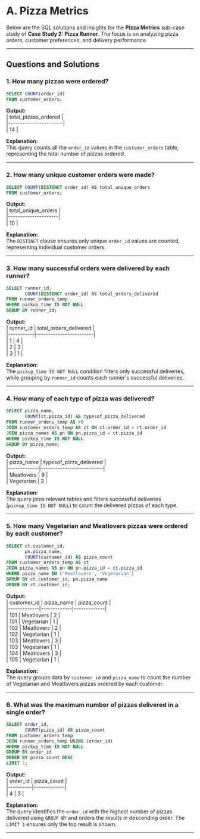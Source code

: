 # A. Pizza Metrics

Below are the SQL solutions and insights for the **Pizza Metrics** sub-case study of **Case Study 2: Pizza Runner**. The focus is on analyzing pizza orders, customer preferences, and delivery performance.

---

## Questions and Solutions

### 1. How many pizzas were ordered?
```sql
SELECT COUNT(order_id) 
FROM customer_orders;
```
**Output:**  
| total_pizzas_ordered |  
|-----------------------|  
| 14                    |  

**Explanation:**  
This query counts all the `order_id` values in the `customer_orders` table, representing the total number of pizzas ordered.

---

### 2. How many unique customer orders were made?
```sql
SELECT COUNT(DISTINCT order_id) AS total_unique_orders 
FROM customer_orders;
```
**Output:**  
| total_unique_orders |  
|---------------------|  
| 10                  |  

**Explanation:**  
The `DISTINCT` clause ensures only unique `order_id` values are counted, representing individual customer orders.

---

### 3. How many successful orders were delivered by each runner?
```sql
SELECT runner_id, 
       COUNT(DISTINCT order_id) AS total_orders_delivered 
FROM runner_orders_temp 
WHERE pickup_time IS NOT NULL 
GROUP BY runner_id;
```
**Output:**  
| runner_id | total_orders_delivered |  
|-----------|------------------------|  
| 1         | 4                      |  
| 2         | 3                      |  
| 3         | 1                      |  

**Explanation:**  
The `pickup_time IS NOT NULL` condition filters only successful deliveries, while grouping by `runner_id` counts each runner's successful deliveries.

---

### 4. How many of each type of pizza was delivered?
```sql
SELECT pizza_name, 
       COUNT(ct.pizza_id) AS typesof_pizza_delivered 
FROM runner_orders_temp AS rt 
JOIN customer_orders_temp AS ct ON ct.order_id = rt.order_id 
JOIN pizza_names AS pn ON pn.pizza_id = ct.pizza_id 
WHERE pickup_time IS NOT NULL 
GROUP BY pizza_name;
```
**Output:**  
| pizza_name  | typesof_pizza_delivered |  
|-------------|--------------------------|  
| Meatlovers  | 9                        |  
| Vegetarian  | 3                        |  

**Explanation:**  
The query joins relevant tables and filters successful deliveries (`pickup_time IS NOT NULL`) to count the delivered pizzas of each type.

---

### 5. How many Vegetarian and Meatlovers pizzas were ordered by each customer?
```sql
SELECT ct.customer_id, 
       pn.pizza_name, 
       COUNT(customer_id) AS pizza_count 
FROM customer_orders_temp AS ct 
JOIN pizza_names AS pn ON pn.pizza_id = ct.pizza_id 
WHERE pizza_name IN ('Meatlovers', 'Vegetarian') 
GROUP BY ct.customer_id, pn.pizza_name 
ORDER BY ct.customer_id;
```
**Output:**  
| customer_id | pizza_name  | pizza_count |  
|-------------|-------------|-------------|  
| 101         | Meatlovers  | 2           |  
| 101         | Vegetarian  | 1           |  
| 102         | Meatlovers  | 2           |  
| 102         | Vegetarian  | 1           |  
| 103         | Meatlovers  | 3           |  
| 103         | Vegetarian  | 1           |  
| 104         | Meatlovers  | 3           |  
| 105         | Vegetarian  | 1           |  

**Explanation:**  
The query groups data by `customer_id` and `pizza_name` to count the number of Vegetarian and Meatlovers pizzas ordered by each customer.

---

### 6. What was the maximum number of pizzas delivered in a single order?
```sql
SELECT order_id, 
       COUNT(pizza_id) AS pizza_count 
FROM customer_orders_temp 
JOIN runner_orders_temp USING (order_id) 
WHERE pickup_time IS NOT NULL 
GROUP BY order_id 
ORDER BY pizza_count DESC 
LIMIT 1;
```
**Output:**  
| order_id | pizza_count |  
|----------|-------------|  
| 4        | 3           |  

**Explanation:**  
The query identifies the `order_id` with the highest number of pizzas delivered using `GROUP BY` and orders the results in descending order. The `LIMIT 1` ensures only the top result is shown.

---
